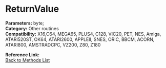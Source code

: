 # ReturnValue

**Parameters:** byte;  
**Category:** Other routines  
**Compatibility:** X16,C64, MEGA65, PLUS4, C128, VIC20, PET,  NES, Amiga, ATARI520ST, OK64, ATARI2600, APPLEII, SNES, ORIC, BBCM, ACORN, ATARI800, AMSTRADCPC, VZ200, Z80, Z180  

**Reference Link:**  
[Back to Methods List](../../SUMMARY.md)
